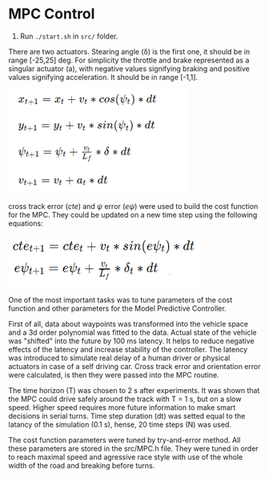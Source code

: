 # MPC Control

1. Run `./start.sh` in `src/` folder.

There are two actuators. Stearing angle (δ) is the first one, it should be in range [-25,25] deg. For simplicity the throttle and brake represented as a singular actuator (a), with negative values signifying braking and positive values signifying acceleration. It should be in range [-1,1].

![state fig](fig1.png)

cross track error (_cte_) and _ψ_ error (_eψ_) were used to build the cost function for the MPC. They could be updated on a new time step using the following equations:

![errors fig](fig2.png)

One of the most important tasks was to tune parameters of the cost function and other parameters for the Model Predictive Controller.

First of all, data about waypoints was transformed into the vehicle space and a 3d order polynomial was fitted to the data. Actual state of the vehicle was "shifted" into the future by 100 ms latency. It helps to reduce negative effects of the latency and increase stability of the controller. The latency was introduced to simulate real delay of a human driver or physical actuators in case of a self driving car. Cross track error and orientation error were calculated, is then they were passed into the MPC routine.

The time horizon (T) was chosen to 2 s after experiments. It was shown that the MPC could drive safely around the track with T = 1 s, but on a slow speed. Higher speed requires more future information to make smart decisions in serial turns. Time step duration (dt) was setted equal to the latancy of the simulation (0.1 s), hense, 20 time steps (N) was used.

The cost function parameters were tuned by try-and-error method. All these parameters are stored in the src/MPC.h file. They were tuned in order to reach maximal speed and agressive race style with use of the whole width of the road and breaking before turns.